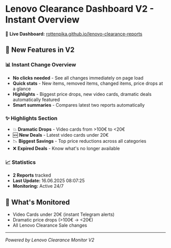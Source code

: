 # Lenovo Clearance Dashboard V2 - Instant Overview

🎯 **Live Dashboard:** [rottenpika.github.io/lenovo-clearance-reports](https://rottenpika.github.io/lenovo-clearance-reports/)

## 🚀 New Features in V2

### 📊 Instant Change Overview
- **No clicks needed** - See all changes immediately on page load
- **Quick stats** - New items, removed items, changed items, price drops at a glance
- **Highlights** - Biggest price drops, new video cards, dramatic deals automatically featured
- **Smart summaries** - Compares latest two reports automatically

### ✨ Highlights Section
- 💥 **Dramatic Drops** - Video cards from >100€ to <20€
- 🆕 **New Deals** - Latest video cards under 20€
- 📉 **Biggest Savings** - Top price reductions across all categories
- ❌ **Expired Deals** - Know what's no longer available

### 📈 Statistics
- **2 Reports** tracked
- **Last Update:** 16.06.2025 08:07:25
- **Monitoring:** Active 24/7

## 🎯 What's Monitored
- Video Cards under 20€ (instant Telegram alerts)
- Dramatic price drops (>100€ → <20€)
- All Lenovo Clearance Sale changes

---
*Powered by Lenovo Clearance Monitor V2*
